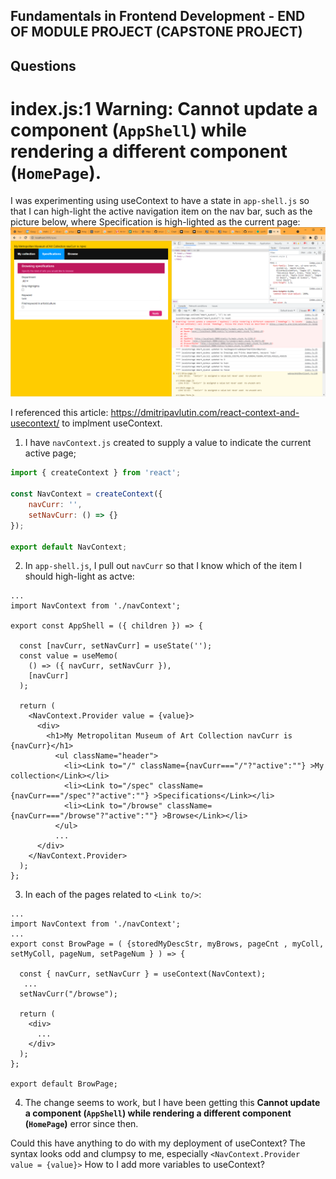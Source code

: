 ## Fundamentals in Frontend Development - END OF MODULE PROJECT (CAPSTONE PROJECT)
## Questions

# index.js:1 Warning: Cannot update a component (`AppShell`) while rendering a different component (`HomePage`).
I was experimenting using useContext to have a state in `app-shell.js` so that I can high-light the active 
navigation item on the nav bar, such as the picture below, where Specification is high-lighted as the current page:
![screenshot](./app.png)

I referenced this article: https://dmitripavlutin.com/react-context-and-usecontext/ to implment useContext.

1. I have `navContext.js` created to supply a value to indicate the current active page;
```js
import { createContext } from 'react';

const NavContext = createContext({
    navCurr: '',
    setNavCurr: () => {}
});

export default NavContext;
```

2. In `app-shell.js`, I pull out `navCurr` so that I know which of the <Link to/> item I should high-light as actve:

```
...
import NavContext from './navContext';

export const AppShell = ({ children }) => {

  const [navCurr, setNavCurr] = useState(''); 
  const value = useMemo(
    () => ({ navCurr, setNavCurr }),
    [navCurr]
  );

  return (
    <NavContext.Provider value = {value}>
      <div>
        <h1>My Metropolitan Museum of Art Collection navCurr is {navCurr}</h1>
          <ul className="header">
            <li><Link to="/" className={navCurr==="/"?"active":""} >My collection</Link></li>
            <li><Link to="/spec" className={navCurr==="/spec"?"active":""} >Specifications</Link></li>
            <li><Link to="/browse" className={navCurr==="/browse"?"active":""} >Browse</Link></li>
          </ul>
		  ...
      </div>
    </NavContext.Provider>
  );
};
```
3. In each of the pages related to `<Link to/>`:
```
...
import NavContext from './navContext';
...
export const BrowPage = ( {storedMyDescStr, myBrows, pageCnt , myColl, setMyColl, pageNum, setPageNum } ) => {

  const { navCurr, setNavCurr } = useContext(NavContext);
   ...
  setNavCurr("/browse");

  return (
    <div>
      ...
    </div>
  );
};
 
export default BrowPage;
```

4. The change seems to work, but I have been getting this **Cannot update a component (`AppShell`) while rendering a different component (`HomePage`)** error since then.

Could this have anything to do with my deployment of useContext?  The syntax looks odd and clumpsy to me, especially `<NavContext.Provider value = {value}>`
How to I add more variables to useContext?
